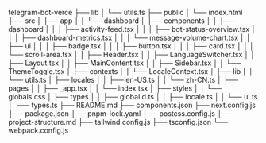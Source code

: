 telegram-bot-verce
├── lib
│   └── utils.ts
├── public
│   └── index.html
├── src
│   ├── app
│   │   └── dashboard
│   ├── components
│   │   ├── dashboard
│   │   │   ├── activity-feed.tsx
│   │   │   ├── bot-status-overview.tsx
│   │   │   ├── dashboard-metrics.tsx
│   │   │   └── message-volume-chart.tsx
│   │   ├── ui
│   │   │   ├── badge.tsx
│   │   │   ├── button.tsx
│   │   │   ├── card.tsx
│   │   │   └── scroll-area.tsx
│   │   ├── Header.tsx
│   │   ├── LanguageSwitcher.tsx
│   │   ├── Layout.tsx
│   │   ├── MainContent.tsx
│   │   ├── Sidebar.tsx
│   │   └── ThemeToggle.tsx
│   ├── contexts
│   │   └── LocaleContext.tsx
│   ├── lib
│   │   └── utils.ts
│   ├── locales
│   │   ├── en-US.ts
│   │   └── zh-CN.ts
│   ├── pages
│   │   ├── _app.tsx
│   │   └── index.tsx
│   ├── styles
│   │   └── globals.css
│   ├── types
│   │   ├── global.d.ts
│   │   ├── locale.ts
│   │   └── ui.ts
│   └── types.ts
├── README.md
├── components.json
├── next.config.js
├── package.json
├── pnpm-lock.yaml
├── postcss.config.js
├── project-structure.md
├── tailwind.config.js
├── tsconfig.json
└── webpack.config.js
